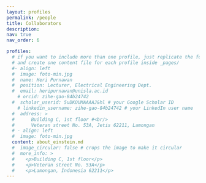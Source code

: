 ```yaml
---
layout: profiles
permalink: /people
title: Collaborators
description: 
nav: true
nav_order: 6

profiles:
  # if you want to include more than one profile, just replicate the following block
  # and create one content file for each profile inside _pages/
  #- align: left
  #  image: foto-min.jpg
  #  name: Heri Purnawan
  #  position: Lecturer, Electrical Engineering Dept.
  #  email: heripurnawan@unisla.ac.id
    # orcid: zihe-gao-84b24742
  #  scholar_userid: 5uDKOUMAAAAJ&hl # your Google Scholar ID
    # linkedin_username: zihe-gao-84b24742 # your LinkedIn user name
  #  address: >
  #      Building C, 1st floor #<br/>
  #      Veteran street No. 53A, Jetis 62211, Lamongan
  # - align: left
  #  image: foto-min.jpg
  content: about_einstein.md
  #  image_circular: false # crops the image to make it circular
  #  more_info: >
  #    <p>Building C, 1st floor</p>
  #    <p>Veteran street No. 53A</p>
  #    <p>Lamongan, Indonesia 62211</p>
---
```

